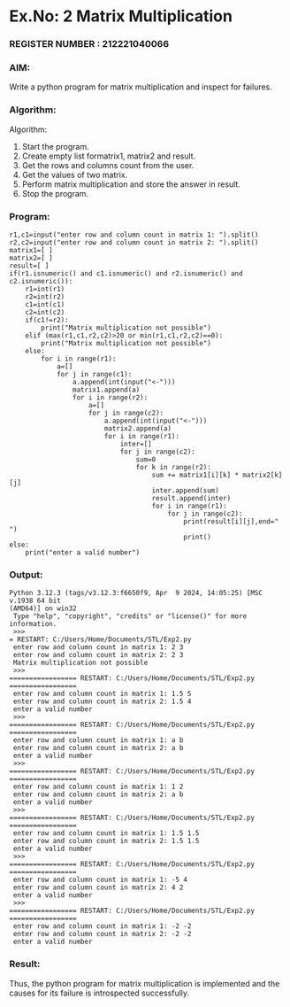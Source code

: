 # Ex.No: 2   Matrix Multiplication 
                                                                         
### REGISTER NUMBER : 212221040066

### AIM: 
Write a python program for matrix multiplication and inspect for failures.
 
### Algorithm:

Algorithm:
1. Start the program.
2. Create empty list formatrix1, matrix2 and result.
3. Get the rows and columns count from the user.
4. Get the values of two matrix.
5. Perform matrix multiplication and store the answer in result.
6. Stop the program.
### Program:
```
r1,c1=input("enter row and column count in matrix 1: ").split() 
r2,c2=input("enter row and column count in matrix 2: ").split() 
matrix1=[ ] 
matrix2=[ ] 
result=[ ] 
if(r1.isnumeric() and c1.isnumeric() and r2.isnumeric() and c2.isnumeric()):
    r1=int(r1)
    r2=int(r2)
    c1=int(c1)
    c2=int(c2)
    if(c1!=r2):
        print("Matrix multiplication not possible")
    elif (max(r1,c1,r2,c2)>20 or min(r1,c1,r2,c2)==0):
        print("Matrix multiplication not possible")
    else:
        for i in range(r1):
            a=[]
            for j in range(c1):
                a.append(int(input("<-")))
                matrix1.append(a)
                for i in range(r2):
                    a=[]
                    for j in range(c2):
                        a.append(int(input("<-")))
                        matrix2.append(a)
                        for i in range(r1):
                            inter=[]
                            for j in range(c2):
                                sum=0
                                for k in range(r2):
                                    sum += matrix1[i][k] * matrix2[k][j]
                                    inter.append(sum)
                                    result.append(inter)
                                    for i in range(r1):
                                        for j in range(c2):
                                            print(result[i][j],end=" ")
                                            print() 
else:
    print("enter a valid number") 
```
### Output:
```
Python 3.12.3 (tags/v3.12.3:f6650f9, Apr  9 2024, 14:05:25) [MSC v.1938 64 bit 
(AMD64)] on win32
 Type "help", "copyright", "credits" or "license()" for more information.
 >>> 
= RESTART: C:/Users/Home/Documents/STL/Exp2.py
 enter row and column count in matrix 1: 2 3
 enter row and column count in matrix 2: 2 3
 Matrix multiplication not possible
 >>> 
================= RESTART: C:/Users/Home/Documents/STL/Exp2.py =================
 enter row and column count in matrix 1: 1.5 5
 enter row and column count in matrix 2: 1.5 4
 enter a valid number
 >>> 
================= RESTART: C:/Users/Home/Documents/STL/Exp2.py =================
 enter row and column count in matrix 1: a b
 enter row and column count in matrix 2: a b
 enter a valid number
 >>> 
================= RESTART: C:/Users/Home/Documents/STL/Exp2.py =================
 enter row and column count in matrix 1: 1 2
 enter row and column count in matrix 2: a b
 enter a valid number
 >>> 
================= RESTART: C:/Users/Home/Documents/STL/Exp2.py =================
 enter row and column count in matrix 1: 1.5 1.5
 enter row and column count in matrix 2: 1.5 1.5
 enter a valid number
 >>> 
================= RESTART: C:/Users/Home/Documents/STL/Exp2.py =================
 enter row and column count in matrix 1: -5 4
 enter row and column count in matrix 2: 4 2
 enter a valid number
 >>> 
================= RESTART: C:/Users/Home/Documents/STL/Exp2.py =================
 enter row and column count in matrix 1: -2 -2
 enter row and column count in matrix 2: -2 -2
 enter a valid number
```
### Result:
Thus, the python program for matrix multiplication is implemented and the causes for its failure is introspected successfully.

